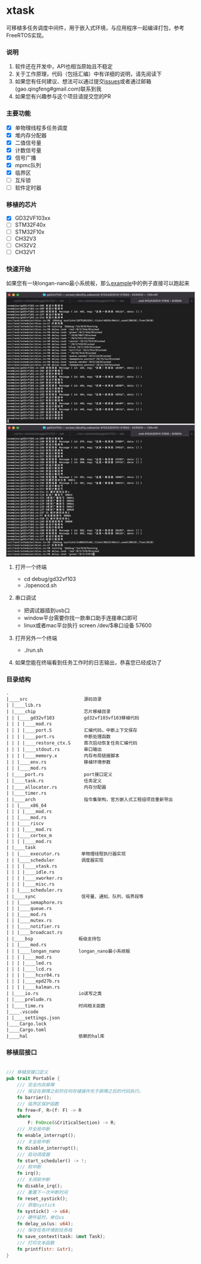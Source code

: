 # xtask

可移植多任务调度中间件，用于嵌入式环境，与应用程序一起编译打包，参考FreeRTOS实现。  

### 说明

1. 软件还在开发中，API也相当原始且不稳定
2. 关于工作原理，代码（包括汇编）中有详细的说明，请先阅读下
3. 如果您有任何建议、想法可以通过提交[issues](https://github.com/gqf2008/xtask/issues)或者通过邮箱(gao.qingfeng#gmail.com)联系到我
4. 如果您有兴趣参与这个项目请提交您的PR

### 主要功能  

- [x] 单物理线程多任务调度  
- [x] 堆内存分配器
- [x] 二值信号量
- [x] 计数信号量  
- [x] 信号广播
- [x] mpmc队列  
- [x] 临界区 
- [ ] 互斥锁
- [ ] 软件定时器 

### 移植的芯片  

- [x] GD32VF103xx
- [ ] STM32F40x
- [ ] STM32F10x
- [ ] CH32V3
- [ ] CH32V2
- [ ] CH32V1

### 快速开始

如果您有一块longan-nano最小系统板，那么[example](https://github.com/gqf2008/xtask/tree/master/examples)中的例子直接可以跑起来

![多任务调试1](debug/gd32vf103/debug1.png "task1")
![多任务调试2](debug/gd32vf103/debug2.png "task2")

1. 打开一个终端
    - cd debug/gd32vf103
    - ./openocd.sh
2. 串口调试
    - 把调试器插到usb口
    - window平台需要你找一款串口助手连接串口即可
    - linux或者mac平台执行 screen /dev/$串口设备 57600
4. 打开另外一个终端
    - ./run.sh

5. 如果您能在终端看到任务工作时的日志输出，恭喜您已经成功了


### 目录结构

```
.
|____src                     源码目录
| |____lib.rs
| |____chip                  芯片移植目录
| | |____gd32vf103           gd32vf103vf103移植代码
| | | |____mod.rs            
| | | |____port.S            汇编代码，中断上下文保存
| | | |____port.rs           中断处理函数
| | | |____restore_ctx.S     首次启动恢复任务汇编代码
| | | |____stdout.rs         串口输出
| | | |____memory.x          内存布局链接脚本
| | |____env.rs              移植环境参数
| | |____mod.rs
| |____port.rs               port接口定义
| |____task.rs               任务定义
| |____allocator.rs          内存分配器
| |____timer.rs
| |____arch                  指令集架构，官方嵌入式工程组项目重新导出
| | |____x86_64
| | | |____mod.rs
| | |____mod.rs
| | |____riscv
| | | |____mod.rs
| | |____cortex_m
| | | |____mod.rs
| |____task
| | |____executor.rs        单物理线程执行器实现
| | |____scheduler          调度器实现
| | | |____xtask.rs
| | | |____idle.rs
| | | |____xworker.rs
| | | |____misc.rs
| | |____scheduler.rs
| |____sync                 信号量、通知、队列、临界段等
| | |____semaphore.rs
| | |____queue.rs
| | |____mod.rs
| | |____mutex.rs
| | |____notifier.rs
| | |____broadcast.rs
| |____bsp                 板级支持包
| | |____mod.rs
| | |____longan_nano       longan_nano最小系统板
| | | |____mod.rs
| | | |____led.rs
| | | |____lcd.rs
| | | |____hcsr04.rs
| | | |____epd27b.rs
| | | |____kalman.rs
| |____io.rs               io读写之类
| |____prelude.rs
| |____time.rs             时间相关函数
|____.vscode
| |____settings.json
|____Cargo.lock
|____Cargo.toml
|____hal                   依赖的hal库

```

### 移植层接口

```rust

/// 移植层接口定义
pub trait Portable {
    /// 完全内存屏障
    /// 保证在屏障之前的任何存储操作先于屏障之后的代码执行。
    fn barrier();
    /// 临界区保护函数
    fn free<F, R>(f: F) -> R
    where
        F: FnOnce(&CriticalSection) -> R;
    /// 开全局中断
    fn enable_interrupt();
    /// 关全局中断
    fn disable_interrupt();
    /// 启动调度器
    fn start_scheduler() -> !;
    /// 软中断
    fn irq();
    /// 关闭软中断
    fn disable_irq();
    /// 重置下一次中断时间
    fn reset_systick();
    /// 获取systick
    fn systick() -> u64;
    /// 硬件延时，单位us
    fn delay_us(us: u64);
    /// 保存任务环境到任务栈
    fn save_context(task: &mut Task);
    /// 打印文本函数
    fn printf(str: &str);
}

```
